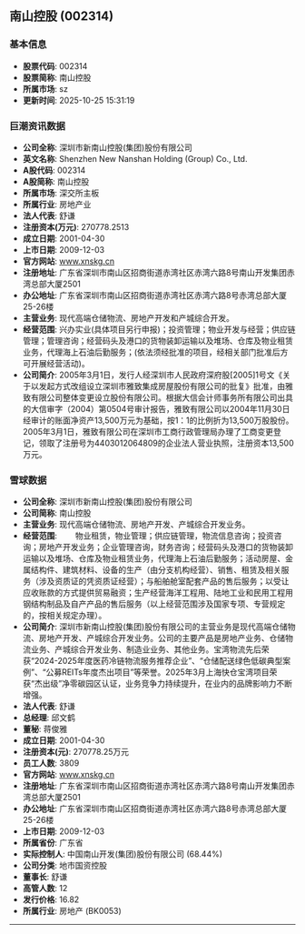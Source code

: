 ## 南山控股 (002314)

### 基本信息

- **股票代码**: 002314
- **股票简称**: 南山控股
- **所属市场**: sz
- **更新时间**: 2025-10-25 15:31:19

### 巨潮资讯数据

- **公司全称**: 深圳市新南山控股(集团)股份有限公司
- **英文名称**: Shenzhen New Nanshan Holding (Group) Co., Ltd.
- **A股代码**: 002314
- **A股简称**: 南山控股
- **所属市场**: 深交所主板
- **所属行业**: 房地产业
- **法人代表**: 舒谦
- **注册资本(万元)**: 270778.2513
- **成立日期**: 2001-04-30
- **上市日期**: 2009-12-03
- **官方网站**: www.xnskg.cn
- **注册地址**: 广东省深圳市南山区招商街道赤湾社区赤湾六路8号南山开发集团赤湾总部大厦2501
- **办公地址**: 广东省深圳市南山区招商街道赤湾社区赤湾六路8号赤湾总部大厦25-26楼
- **主营业务**: 现代高端仓储物流、房地产开发和产城综合开发。
- **经营范围**: 兴办实业(具体项目另行申报)；投资管理；物业开发与经营；供应链管理；管理咨询；经营码头及港口的货物装卸运输以及堆场、仓库及物业租赁业务，代理海上石油后勤服务；(依法须经批准的项目，经相关部门批准后方可开展经营活动)。
- **公司简介**: 2005年3月1日，发行人经深圳市人民政府深府股[2005]1号文《关于以发起方式改组设立深圳市雅致集成房屋股份有限公司的批复》批准，由雅致有限公司整体变更设立股份有限公司。根据大信会计师事务所有限公司出具的大信审字（2004）第0504号审计报告，雅致有限公司以2004年11月30日经审计的账面净资产13,500万元为基础，按1：1的比例折为13,500万股股份。2005年3月1日，雅致有限公司在深圳市工商行政管理局办理了工商变更登记，领取了注册号为4403012064809的企业法人营业执照，注册资本13,500万元。

### 雪球数据

- **公司全称**: 深圳市新南山控股(集团)股份有限公司
- **公司简称**: 南山控股
- **主营业务**: 现代高端仓储物流、房地产开发、产城综合开发业务。
- **经营范围**: 　　物业租赁，物业管理；供应链管理，物流信息咨询；投资咨询；房地产开发业务；企业管理咨询，财务咨询；经营码头及港口的货物装卸运输以及堆场、仓库及物业租赁业务，代理海上石油后勤服务；活动房屋、金属结构件、建筑材料、设备的生产（由分支机构经营）、销售、租赁及相关服务（涉及资质证的凭资质证经营）；与船舶舱室配套产品的售后服务；以受让应收账款的方式提供贸易融资；生产经营海洋工程用、陆地工业和民用工程用钢结构制品及自产产品的售后服务（以上经营范围涉及国家专项、专营规定的，按相关规定办理）。
- **公司简介**: 深圳市新南山控股(集团)股份有限公司的主营业务是现代高端仓储物流、房地产开发、产城综合开发业务。公司的主要产品是房地产业务、仓储物流业务、产城综合开发业务、制造业业务、其他业务。宝湾物流先后荣获“2024-2025年度医药冷链物流服务推荐企业”、“仓储配送绿色低碳典型案例”、“公募REITs年度杰出项目”等荣誉。2025年3月上海快仓宝湾项目荣获“杰出级”净零碳园区认证，业务竞争力持续提升，在业内的品牌影响力不断增强。
- **法人代表**: 舒谦
- **总经理**: 邱文鹤
- **董秘**: 蒋俊雅
- **成立日期**: 2001-04-30
- **注册资本(元)**: 270778.25万元
- **员工人数**: 3809
- **官方网站**: www.xnskg.cn
- **注册地址**: 广东省深圳市南山区招商街道赤湾社区赤湾六路8号南山开发集团赤湾总部大厦2501
- **办公地址**: 广东省深圳市南山区招商街道赤湾社区赤湾六路8号赤湾总部大厦25-26楼
- **上市日期**: 2009-12-03
- **所属省份**: 广东省
- **实际控制人**: 中国南山开发(集团)股份有限公司 (68.44%)
- **公司分类**: 地市国资控股
- **董事长**: 舒谦
- **高管人数**: 12
- **发行价格**: 16.82
- **所属行业**: 房地产 (BK0053)

---